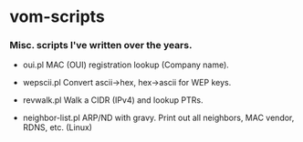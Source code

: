 # vom-scripts

### Misc. scripts I've written over the years.

* oui.pl
    MAC (OUI) registration lookup (Company name).

* wepscii.pl
    Convert ascii->hex, hex->ascii for WEP keys.

* revwalk.pl
    Walk a CIDR (IPv4) and lookup PTRs.

* neighbor-list.pl
    ARP/ND with gravy.  Print out all neighbors, MAC vendor, RDNS, etc.  (Linux)  
